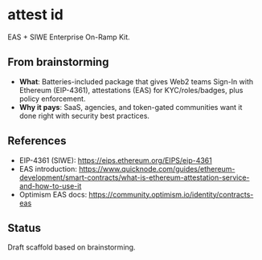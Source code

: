 # attest id

EAS + SIWE Enterprise On-Ramp Kit.

## From brainstorming

- **What**: Batteries-included package that gives Web2 teams Sign-In with Ethereum (EIP-4361), attestations (EAS) for KYC/roles/badges, plus policy enforcement.
- **Why it pays**: SaaS, agencies, and token-gated communities want it done right with security best practices.

## References
- EIP-4361 (SIWE): https://eips.ethereum.org/EIPS/eip-4361
- EAS introduction: https://www.quicknode.com/guides/ethereum-development/smart-contracts/what-is-ethereum-attestation-service-and-how-to-use-it
- Optimism EAS docs: https://community.optimism.io/identity/contracts-eas

## Status
Draft scaffold based on brainstorming.

